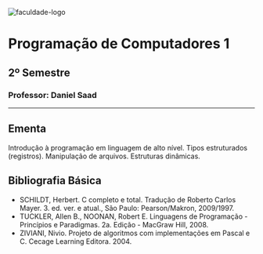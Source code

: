 ![faculdade-logo](https://doity.com.br/media/doity/eventos/evento-13392-logo_organizador.png)

# Programação de Computadores 1

## 2º Semestre

### **Professor:** Daniel Saad

---

## Ementa

Introdução à programação em linguagem de alto nível. Tipos estruturados (registros). Manipulação de
arquivos. Estruturas dinâmicas.

## Bibliografia Básica

- SCHILDT, Herbert. C completo e total. Tradução de Roberto Carlos Mayer. 3. ed. ver. e atual., São Paulo: Pearson/Makron, 2009/1997.
- TUCKLER, Allen B., NOONAN, Robert E. Linguagens de Programação - Princípios e Paradigmas. 2a. Edição - MacGraw Hill, 2008.
- ZIVIANI, Nivio. Projeto de algoritmos com implementações em Pascal e C. Cecage Learning Editora. 2004.
